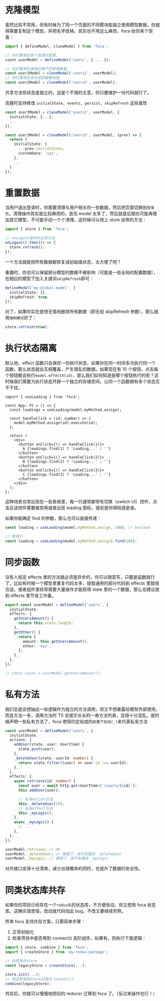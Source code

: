#

# 克隆模型

虽然比较不常用，但有时候为了同一个页面的不同模块能独立使用模型数据，你就得需要复制这个模型，并把名字改掉。其实也不用这么麻烦，foca 给你来个惊喜：

```typescript
import { defineModel, cloneModel } from 'foca';

// 你打算用在各个普通页面里。
cosnt userModel = defineModel('users', { ... });

// 你打算用在通用的用户列表弹窗里。
const user1Model = cloneModel('users1', userModel);
// 你打算用在页头或页脚模块里。
const user2Model = cloneModel('users2', userModel);
```

共享方法但状态是独立的，这是个不错的主意，你只要维护一份代码就行了。

克隆时支持修改 `initialState, events, persist, skipRefresh` 这些属性

```typescript
const user3Model = cloneModel('users3', userModel, {
  initialState: {...},
  ...
});

const user3Model = cloneModel('users3', userModel, (prev) => {
  return {
    initialState: {
      ...prev.initialState,
      customData: 'xyz',
    },
    ...
  }
});
```

# 重置数据

当用户退出登录时，你需要清理与用户相关的一些数据，然后把页面切换到`登录页`。清理操作其实是比较麻烦的，首先 model 太多了，然后就是后期也可能再增加其它模型，不可能手动一个个清理。这时候可以用上 store 自带的方法：

```typescript
import { store } from 'foca';

// onLogout是你的业务方法
onLogout().then(() => {
  store.refresh();
});
```

一个方法就能把所有数据都恢复成初始值状态，太方便了吧？

重置时，你也可以保留部分模型的数据不被影响（可能是一些全局的配置数据），在相应的模型下加入关键词`skipRefresh`即可：

```typescript
defineModel('my-global-model', {
  initialState: {},
  skipRefresh: true,
});
```

对了，如果你实在是想无情地删除所有数据（即无视 skipRefresh 参数），那么就用`强制模式`好了：

```typescript
store.refresh(true);
```

# 执行状态隔离

默认地，effect 函数只会保存一份执行状态，如果你在同一时间多次执行同一个函数，那么状态就会互相覆盖，产生错乱的数据。如果现在有 10 个按钮，点击每个按钮都会执行`model.effectX(id)`，那么我们如何知道是哪个按钮执行的呢？这时候我们需要为执行状态开辟一个独立的存储空间，让同一个函数拥有多个状态互不干扰。

```tsx
import { useLoading } from 'foca';

const App: FC = () => {
  const loadings = useLoading(model.myMethod.assign);

  const handleClick = (id: number) => {
    model.myMethod.assign(id).execute(id);
  };

  return (
    <div>
      <button onClick={() => handleClick(1)}>
        A {loadings.find(1) ? 'Loading...' : ''}
      </button>
      <button onClick={() => handleClick(2)}>
        B {loadings.find(2) ? 'Loading...' : ''}
      </button>
      <button onClick={() => handleClick(3)}>
        C {loadings.find(3) ? 'Loading...' : ''}
      </button>
    </div>
  );
};
```

这种场景也常出现在一些表格里，每一行通常都带有切换（switch UI）控件，点击后该控件需要被禁用或者出现 loading 图标，提前是你得知道是谁。

如果你能确定 find 的参数，那么也可以直接传递：

```typescript
const loading = useLoading(model.myMethod.assign, 100); // boolean

// 等效于
const loading = useLoading(model.myMethod.assign).find(100);
```

# 同步函数

没有人规定 effects 里的方法就必须是异步的，你可以随意写，只要是函数就行了。比如有时候一个模型里重复代码太多，提取通用的部分代码到 effects 里就很合适。或者组件里经常需要大量操作才能获得 state 里的一个数据，那么也建议放到 effects 里节省工作量。

```typescript
export const userModel = defineModel('users', {
  initialState,
  effects: {
    getUsersAmount() {
      return this.state.length;
    },
    getOther() {
      return {
        amount: this.getUsersAmount(),
        other: 'xyz',
      };
    },
  },
});

// const count = userModel.getUsersAmount();
```

# 私有方法

我们总是会想抽出一些逻辑作为独立的方法调用，但又不想暴露给模型外部使用，而且方法一多，调用方法时 TS 会提示长长的一串方法列表，显得十分混乱。是时候声明一些私有方法了，foca 使用约定俗成的`前置下划线(_)`来代表私有方法

```typescript
const userModel = defineModel('users', {
  initialState,
  actions: {
    addUser(state, user: UserItem) {
      state.push(user);
    },
    _deleteUser(state, userId: number) {
      return state.filter((user) => user.id !== userId);
    },
  },
  effects: {
    async retrieve(id: number) {
      const user = await http.get<UserItem>(`/users/${id}`);
      this.addUser(user);

      // 私有action方法
      this._deleteUser(15);
      // 私有effect方法
      this._myLogic();
    },
    async _myLogic() {
      // ...
    },
  },
});

userModel.retrieve; // OK
userModel._deleteUser; // 报错了，找不到属性 _deleteUser
userModel._myLogic; // 报错了，找不到属性 _myLogic
```

对外接口变得十分清爽，减少出错概率的同时，也提升了数据的安全性。

# 同类状态库共存

如果你的项目已经存在一个`redux系`的状态库，不方便改动，但又想用 foca 状态库。这确实很苦恼，改动就代码怕出 bug，不改又要继续煎熬。

所幸 foca 支持共存方案，只需简单步骤：

1. 正常初始化
2. 检查项目中是否用到 connect() 高阶组件，如果有，则执行下面逻辑：

```typescript
import { store, combine } from 'foca';
import { createStore } from 'my-redux-package';

// 你原来的store
const legacyStore = createStore(...);

store.init(...);
// 绑定原来的store以驱动 connect()
combine(legacyStore);
```

共存后，你就可以慢慢地把旧的 reducer 迁移到 foca 了。（反过来操作也行！）
